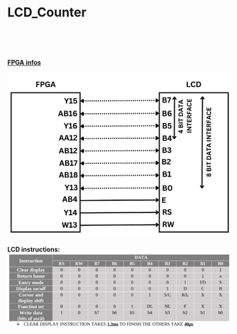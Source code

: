 # LCD_Counter

<br><br><br><br>
<b><a href=https://www.digikey.jp/htmldatasheets/production/120217/0/0/1/spartan-3a-3an-user-guide.html#pf2b>FPGA infos</a>

<img src="./img/LCD.jpg">

LCD instructions: <br>
<img src="./img/LCD_INSTRUCTIONS.png">
<br><br><br><br></b>
